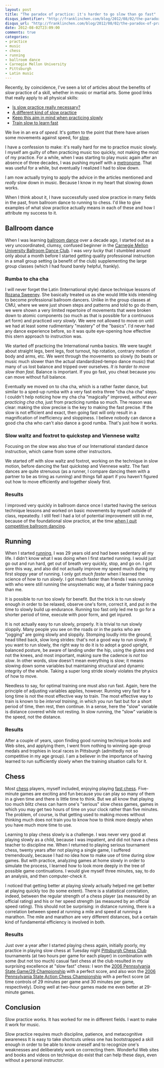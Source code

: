 ```yaml
---
layout: post
title: "The paradox of practice: it's harder to go slow than go fast"
disqus_identifier: "http://franklinchen.com/blog/2012/08/02/the-paradox-of-practice-its-harder-to-go-slow-than-go-fast/"
disqus_url: "http://franklinchen.com/blog/2012/08/02/the-paradox-of-practice-its-harder-to-go-slow-than-go-fast/"
date: 2012-08-02T23:09:00
comments: true
categories: 
- practice
- music
- chess
- running
- ballroom dance
- Carnegie Mellon University
- Pittsburgh
- Latin music
---
```

Recently, by coincidence, I've seen a lot of articles about the benefits of *slow* practice of a skill, whether in music or martial arts. Some good links that really apply to all physical skills:

- [Is slow practice really necessary?](http://www.bulletproofmusician.com/is-slow-practice-really-necessary/)
- [A different kind of slow practice](http://musiciansway.com/blog/2011/02/a-different-kind-of-slow-practice/)
- [Keep this aim in mind when practicing slowly](http://billplakemusic.org/2012/07/18/keep-this-aim-in-mind-when-practicing-slowly/)
- [Train slow to learn fast](http://themartialartscoach.com/train-slow-to-learn-fast)

We live in an era of *speed*. It's gotten to the point that there have arisen some movements against speed, for [*slow*](http://en.wikipedia.org/wiki/Slow_Movement).

I have a confession to make: it's really hard for me to practice music slowly. I myself am guilty of often practicing music too quickly, not making the most of my practice. For a while, when I was starting to play music again after an absence of three decades, I was pushing myself with a [metronome](/blog/2011/09/29/a-musicians-best-friend/). That was useful for a while, but eventually I realized I had to slow down.

I am now actually trying to apply the advice in the articles mentioned and *really* slow down in music. Because I know in my heart that slowing down works.

When I think about it, I have successfully used slow practice in many fields in the past, from ballroom dance to running to chess. I'd like to give examples of what slow practice actually means in each of these and how I attribute my success to it.

<!--more-->

## Ballroom dance

When I was learning [ballroom dance](/blog/categories/ballroom-dance/) over a decade ago, I started out as a very uncoordinated, clumsy, confused beginner in the [Carnegie Mellon University Ballroom Dance Club](http://cmubdc.org/). I was *very lucky* that I stumbled around only about a month before I started getting quality professional instruction in a small group setting (a benefit of the club) supplementing the large group classes (which I had found barely helpful, frankly).

### Rumba to cha cha

I will never forget the Latin (International style) dance technique lessons of [Rozana Sweeney](http://www.artandstyledancestudio.com/). She basically treated us as she would little kids intending to become professional ballroom dancers. Unlike in the group classes at CMU, where we were just shown steps and patterns and told to go do them, we were shown a very limited repertoire of movements that were broken down to atomic components (so much as that is possible for a continuous art form) and practiced *very slowly*. We were not allowed to move on until we had at least some rudimentary "mastery" of the "basics". I'd never had any dance experience before, so it was quite eye-opening how effective this stern approach to instruction was.

We started off practicing the International rumba basics. We were taught about straight legs, bent legs, foot turnout, hip rotation, contrary motion of body and arms, etc. We went through the movements so slowly (to beats or music much slower than the actual standardized-tempo dance music) that many of us lost balance and tripped over ourselves. *It is harder to move slow than fast.* Balance is important. If you go fast, you cheat because you can move without full balance.

Eventually we moved on to cha cha, which is a rather faster dance, but similar to a sped-up rumba with a very fast extra three "cha cha cha" steps. I couldn't help noticing how my cha cha "magically" improved, *without ever practicing cha cha*, just from practicing rumba so much. The reason was clear: making the slow precise is the key to making the fast precise. If the slow is not efficient and exact, then going fast will only result in a magnification of inefficiency and sloppiness. I believe nobody can dance a good cha cha who can't also dance a good rumba. That's just how it works.

### Slow waltz and foxtrot to quickstep and Viennese waltz

Focusing on the slow was also true of our International standard dance instruction, which came from some other instructors.

We started off with slow waltz and foxtrot, working on the technique in slow motion, before dancing the fast quickstep and Viennese waltz. The fast dances are quite strenuous (as a runner, I compare dancing them with a partner to be as tiring as running) and things fall apart if you haven't figured out how to move efficiently and together slowly first.

### Results

I improved very quickly in ballroom dance once I started having the serious technique lessons and worked on basic movements by myself outside of class, repeatedly. I still feel I had a lot of potential improvement still in me, because of the foundational slow practice, at the time [when I quit competitive ballroom dancing](/blog/2012/03/10/flute-loving-it-again/).

## Running

When I started [running](/blog/categories/running/), I was 29 years old and had been sedentary all my life. I didn't know what I was doing when I first started running. I would just go out and run hard, get out of breath very quickly, stop, and go on. I got sore this way, and also did not actually improve my speed much during my first sloppy year of running. I only got *much faster* when I learned the science of how to run *slowly*. I got much faster than friends I was running with who were still running the unsystematic way, at a faster training pace than me.

It is possible to run too slowly for benefit. But the trick is to run slowly enough in order to be relaxed, observe one's form, correct it, and put in the time to slowly build up endurance. Running too fast only led me to go for a shorter period of time, execute with poor form, and get injured.

It is not actually easy to run slowly, properly. It is trivial to run slowly sloppily. Many people you see on the roads or in the parks who are "jogging" are going slowly and sloppily. Stomping loudly into the ground, head tilted back, slow long strides: that's not a good way to run slowly. If you want to run slowly, the right way to do it is to adopt a good upright, balanced posture, be aware of landing under the hip, using the glutes and not the knees, and most important, making sure the cadence is *not too slow*. In other words, slow doesn't mean everything is slow; it means slowing down some variables but maintaining structural and dynamic integrity of the whole. Taking a super long stride slowly violates the physics of how to move.

Needless to say, for optimal training one must also run fast. Again, here the principle of adjusting variables applies, however. Running very fast for a long time is not the most effective way to train. The most effective way to train is known to be *interval training*, in which you run fast but for a short period of time, then rest, then continue. In a sense, here the "slow" variable is distance covered while not resting. In slow running, the "slow" variable is the speed, not the distance.

### Results

After a couple of years, upon finding good running technique books and Web sites, and applying them, I went from nothing to winning age-group medals and trophies in local races in Pittsburgh (admittedly not so competitive in my age group). I am a believer in the importance of having learned to run sufficiently slowly when the training situation calls for it.

## Chess

Most [chess](/blog/categories/chess/) players, myself included, enjoying playing [fast chess](http://en.wikipedia.org/wiki/Fast_chess). Five-minute games are exciting and fun because you can play so many of them in a given time and there is little time to think. But we all know that playing too much blitz chess can harm one's "serious" slow chess games, games in which you may get two hours of time on your clock rather than five minutes. The problem, of course, is that getting used to making moves without thinking much does not train you to know how to think more deeply when you have much more time to use.

Learning to play chess slowly is a challenge. I was never very good at playing slowly as a child, because I was impatient, and did not have a chess teacher to discipline me. When I returned to playing serious tournament chess, twenty years after not playing a single game, I suffered tremendously, because I had no idea how to make use of time during slow games. But with practice, analyzing games at home slowly in order to simulate the process, I learned how to look more deeply in the tree of possible game continuations. I would give myself three minutes, say, to do an analysis, and then computer-check it.

I noticed that getting better at playing slowly actually helped me get better at playing quickly too (to some extent). There is a statistical correlation, indeed, between the regular strength of a chess player (as measured by an official rating) and his or her speed strength (as measured by an official speed rating). This should not be surprising: in distance running, there is a correlation between speed at running a mile and speed at running a marathon. The mile and marathon are very different distances, but a certain kind of fundamental efficiency is involved in both.

### Results

Just over a year after I started playing chess again, initially poorly, my practice in playing slow chess at Tuesday night [Pittsburgh Chess Club](http://pittsburghcc.org/) tournaments (at two hours per game for each player) in combination with some (but not too much) casual fast chess at the club resulted in my surprising excellence at "slow fast" chess: I won the [2006 Pennsylvania State Game/29 Championship](http://pscfchess.org/results/06040808.htm) with a perfect score, and also won the [2006 Pennsylvania State Action Chess Championship](http://pscfchess.org/results/06101414.htm) with a perfect score (at time controls of 29 minutes per game and 30 minutes per game, respectively). Doing well at two-hour games made me even better at 29-minute games.

## Conclusion

Slow practice works. It has worked for me in different fields. I want to make it work for music.

Slow practice requires much discipline, patience, and metacognitive awareness It is easy to take shortcuts unless one has bootstrapped a skill enough in order to be able to know oneself and to recognize one's weaknesses and deliberately work on correcting them. Wonderful Web sites and books and videos on technique do exist that can help these days, even without a personal instructor.
